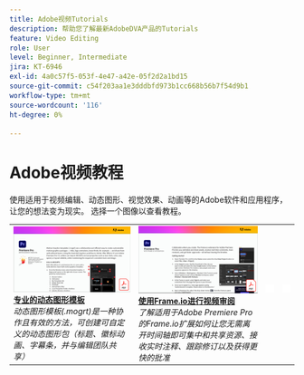 ```yaml
---
title: Adobe视频Tutorials
description: 帮助您了解最新AdobeDVA产品的Tutorials
feature: Video Editing
role: User
level: Beginner, Intermediate
jira: KT-6946
exl-id: 4a0c57f5-053f-4e47-a42e-05f2d2a1bd15
source-git-commit: c54f203aa1e3dddbfd973b1cc668b56b7f54d9b1
workflow-type: tm+mt
source-wordcount: '116'
ht-degree: 0%

---
```


# Adobe视频教程

使用适用于视频编辑、动态图形、视觉效果、动画等的Adobe软件和应用程序，让您的想法变为现实。 选择一个图像以查看教程。

<table>
<tr>
 <td>
   <a href="motion-graphics-templates.md">
      <img alt="专业的动态图形模板" src="assets/MORGTs.png" />
   </a>
    <div>
   <a href="motion-graphics-templates.md"><strong>专业的动态图形模板</strong></a>
    </div>
    <em>动态图形模板(.mogrt)是一种协作且有效的方法，可创建可自定义的动态图形包（标题、徽标动画、字幕条，并与编辑团队共享）</em>
    <br>
  </td>
  <td>
   <a href="video-review-frame-io.md">
      <img alt="使用Frame-io进行视频审阅" src="assets/Videoreviewwithframe.png" />
   </a>
    <div>
   <a href="video-review-frame-io.md"><strong>使用Frame.io进行视频审阅</strong></a>
    </div>
    <em>了解适用于Adobe Premiere Pro的Frame.io扩展如何让您无需离开时间轴即可集中和共享资源、接收实时注释、跟踪修订以及获得更快的批准</em>
    <br>
  </td>
  <td>
    <img alt="间隔物" src="../assets/acrobat_PDF_whitespacer_96.png" />
    <div>
    <br>
  </td>
  <td>
    <img alt="间隔物" src="../assets/acrobat_PDF_whitespacer_96.png" />
    <div>
    <br>
  </td>
</tr>
</table>
